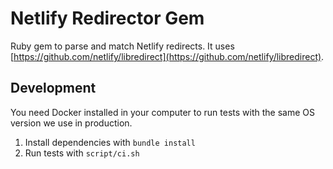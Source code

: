 # Netlify Redirector Gem

Ruby gem to parse and match Netlify redirects.
It uses [https://github.com/netlify/libredirect](https://github.com/netlify/libredirect).

## Development

You need Docker installed in your computer to run tests
with the same OS version we use in production.

1. Install dependencies with `bundle install`
2. Run tests with `script/ci.sh`
